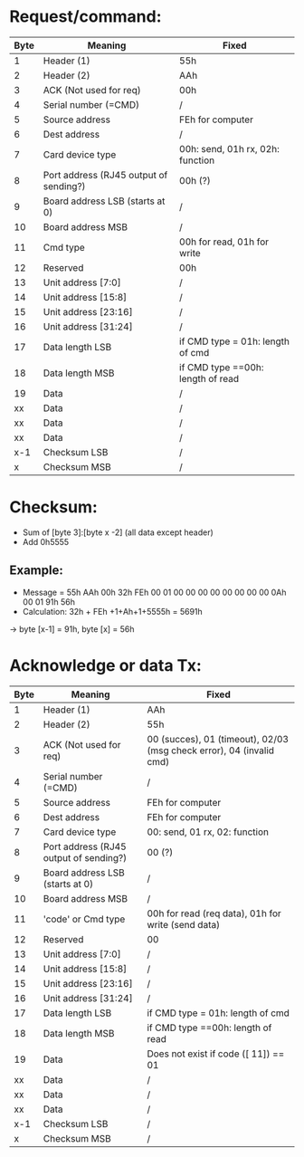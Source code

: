 # Request/command:

| Byte | Meaning                                | Fixed                             |
| ---- | -------------------------------------- | --------------------------------- |
| 1    | Header (1)                             | 55h                               |
| 2    | Header (2)                             | AAh                               |
| 3    | ACK (Not used for req)                 | 00h                               |
| 4    | Serial number (=CMD)                   | /                                 |
| 5    | Source address                         | FEh for computer                  |
| 6    | Dest address                           | /                                 |
| 7    | Card device type                       | 00h: send, 01h rx, 02h: function  |
| 8    | Port address (RJ45 output of sending?) | 00h (?)                           |
| 9    | Board address LSB (starts at 0)        | /                                 |
| 10   | Board address MSB                      | /                                 |
| 11   | Cmd type                               | 00h for read, 01h for write       |
| 12   | Reserved                               | 00h                               |
| 13   | Unit address [7:0]                     | /                                 |
| 14   | Unit address [15:8]                    | /                                 |
| 15   | Unit address [23:16]                   | /                                 |
| 16   | Unit address [31:24]                   | /                                 |
| 17   | Data length LSB                        | if CMD type = 01h: length of cmd  |
| 18   | Data length MSB                        | if CMD type ==00h: length of read |
| 19   | Data                                   | /                                 |
| xx   | Data                                   | /                                 |
| xx   | Data                                   | /                                 |
| xx   | Data                                   | /                                 |
| x-1  | Checksum LSB                           | /                                 |
| x    | Checksum MSB                           | /                                 |



# Checksum:
* Sum of [byte 3]:[byte x -2] (all data except header)
* Add 0h5555

## Example:
* Message = 55h AAh 00h 32h FEh 00 01 00 00 00 00 00 00 00 00 0Ah 00 01 91h 56h
* Calculation: 32h + FEh +1+Ah+1+5555h = 5691h

-> byte [x-1] = 91h, byte [x] = 56h

# Acknowledge or data Tx:

| Byte | Meaning                                | Fixed                                                                |
| ---- | -------------------------------------- | -------------------------------------------------------------------- |
| 1    | Header (1)                             | AAh                                                                  |
| 2    | Header (2)                             | 55h                                                                  |
| 3    | ACK (Not used for req)                 | 00 (succes), 01 (timeout), 02/03 (msg check error), 04 (invalid cmd) |
| 4    | Serial number (=CMD)                   | /                                                                    |
| 5    | Source address                         | FEh for computer                                                     |
| 6    | Dest address                           | FEh for computer                                                     |
| 7    | Card device type                       | 00: send, 01 rx, 02: function                                        |
| 8    | Port address (RJ45 output of sending?) | 00 (?)                                                               |
| 9    | Board address LSB (starts at 0)        | /                                                                    |
| 10   | Board address MSB                      | /                                                                    |
| 11   | 'code' or Cmd type                     | 00h for read (req data), 01h for write (send data)                   |
| 12   | Reserved                               | 00                                                                   |
| 13   | Unit address [7:0]                     | /                                                                    |
| 14   | Unit address [15:8]                    | /                                                                    |
| 15   | Unit address [23:16]                   | /                                                                    |
| 16   | Unit address [31:24]                   | /                                                                    |
| 17   | Data length LSB                        | if CMD type = 01h: length of cmd                                     |
| 18   | Data length MSB                        | if CMD type ==00h: length of read                                    |
| 19   | Data                                   | Does not exist if code ([ 11]) == 01                                 |
| xx   | Data                                   | /                                                                    |
| xx   | Data                                   | /                                                                    |
| xx   | Data                                   | /                                                                    |
| x-1  | Checksum LSB                           | /                                                                    |
| x    | Checksum MSB                           | /                                                                    |